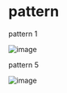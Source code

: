 # pattern

pattern 1

![image](https://user-images.githubusercontent.com/31250305/152577220-8e55a108-8e2d-4c06-b7ad-50ad20fe34a0.png)


pattern 5

![image](https://user-images.githubusercontent.com/31250305/152577057-51473055-9226-4c2f-95e9-ed4bc18fadce.png)
